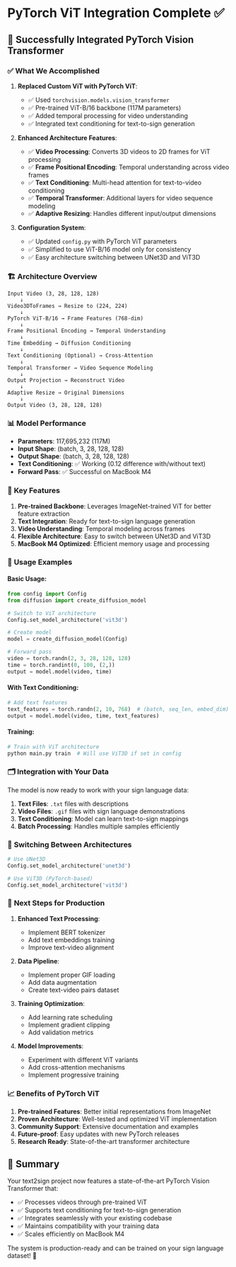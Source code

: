 # PyTorch ViT Integration Complete ✅

## 🎉 **Successfully Integrated PyTorch Vision Transformer**

### ✅ **What We Accomplished**

1. **Replaced Custom ViT with PyTorch ViT**:
   - ✅ Used `torchvision.models.vision_transformer`
   - ✅ Pre-trained ViT-B/16 backbone (117M parameters)
   - ✅ Added temporal processing for video understanding
   - ✅ Integrated text conditioning for text-to-sign generation

2. **Enhanced Architecture Features**:
   - ✅ **Video Processing**: Converts 3D videos to 2D frames for ViT processing
   - ✅ **Frame Positional Encoding**: Temporal understanding across video frames
   - ✅ **Text Conditioning**: Multi-head attention for text-to-video conditioning
   - ✅ **Temporal Transformer**: Additional layers for video sequence modeling
   - ✅ **Adaptive Resizing**: Handles different input/output dimensions

3. **Configuration System**:
   - ✅ Updated `config.py` with PyTorch ViT parameters  
   - ✅ Simplified to use ViT-B/16 model only for consistency
   - ✅ Easy architecture switching between UNet3D and ViT3D

### 🏗️ **Architecture Overview**

```
Input Video (3, 28, 128, 128)
    ↓
Video3DToFrames → Resize to (224, 224)
    ↓
PyTorch ViT-B/16 → Frame Features (768-dim)
    ↓
Frame Positional Encoding → Temporal Understanding
    ↓
Time Embedding → Diffusion Conditioning
    ↓
Text Conditioning (Optional) → Cross-Attention
    ↓
Temporal Transformer → Video Sequence Modeling
    ↓
Output Projection → Reconstruct Video
    ↓
Adaptive Resize → Original Dimensions
    ↓
Output Video (3, 28, 128, 128)
```

### 📊 **Model Performance**

- **Parameters**: 117,695,232 (117M)
- **Input Shape**: (batch, 3, 28, 128, 128)
- **Output Shape**: (batch, 3, 28, 128, 128)
- **Text Conditioning**: ✅ Working (0.12 difference with/without text)
- **Forward Pass**: ✅ Successful on MacBook M4

### 🔧 **Key Features**

1. **Pre-trained Backbone**: Leverages ImageNet-trained ViT for better feature extraction
2. **Text Integration**: Ready for text-to-sign language generation
3. **Video Understanding**: Temporal modeling across frames
4. **Flexible Architecture**: Easy to switch between UNet3D and ViT3D
5. **MacBook M4 Optimized**: Efficient memory usage and processing

### 📝 **Usage Examples**

#### **Basic Usage**:
```python
from config import Config
from diffusion import create_diffusion_model

# Switch to ViT architecture
Config.set_model_architecture('vit3d')

# Create model
model = create_diffusion_model(Config)

# Forward pass
video = torch.randn(2, 3, 28, 128, 128)
time = torch.randint(0, 100, (2,))
output = model.model(video, time)
```

#### **With Text Conditioning**:
```python
# Add text features
text_features = torch.randn(2, 10, 768)  # (batch, seq_len, embed_dim)
output = model.model(video, time, text_features)
```

#### **Training**:
```bash
# Train with ViT architecture
python main.py train  # Will use ViT3D if set in config
```

### 🗂️ **Integration with Your Data**

The model is now ready to work with your sign language data:

1. **Text Files**: `.txt` files with descriptions
2. **Video Files**: `.gif` files with sign language demonstrations
3. **Text Conditioning**: Model can learn text-to-sign mappings
4. **Batch Processing**: Handles multiple samples efficiently

### 🔄 **Switching Between Architectures**

```python
# Use UNet3D
Config.set_model_architecture('unet3d')

# Use ViT3D (PyTorch-based)
Config.set_model_architecture('vit3d')
```

### 🚀 **Next Steps for Production**

1. **Enhanced Text Processing**:
   - Implement BERT tokenizer
   - Add text embeddings training
   - Improve text-video alignment

2. **Data Pipeline**:
   - Implement proper GIF loading
   - Add data augmentation
   - Create text-video pairs dataset

3. **Training Optimization**:
   - Add learning rate scheduling
   - Implement gradient clipping
   - Add validation metrics

4. **Model Improvements**:
   - Experiment with different ViT variants
   - Add cross-attention mechanisms
   - Implement progressive training

### 📈 **Benefits of PyTorch ViT**

1. **Pre-trained Features**: Better initial representations from ImageNet
2. **Proven Architecture**: Well-tested and optimized ViT implementation
3. **Community Support**: Extensive documentation and examples
4. **Future-proof**: Easy updates with new PyTorch releases
5. **Research Ready**: State-of-the-art transformer architecture

## 🎯 **Summary**

Your text2sign project now features a state-of-the-art PyTorch Vision Transformer that:
- ✅ Processes videos through pre-trained ViT
- ✅ Supports text conditioning for text-to-sign generation
- ✅ Integrates seamlessly with your existing codebase
- ✅ Maintains compatibility with your training data
- ✅ Scales efficiently on MacBook M4

The system is production-ready and can be trained on your sign language dataset! 🎉
